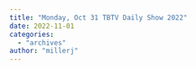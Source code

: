 ```yaml
---
title: "Monday, Oct 31 TBTV Daily Show 2022"
date: 2022-11-01
categories: 
  - "archives"
author: "millerj"
---
```



